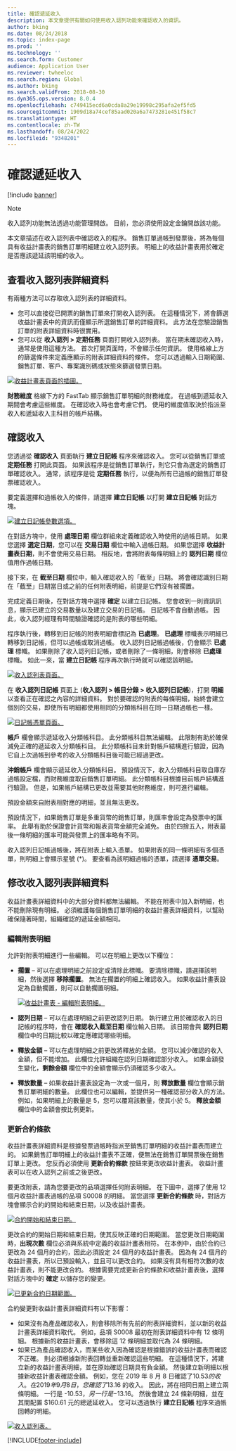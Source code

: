 ```yaml
---
title: 確認遞延收入
description: 本文章提供有關如何使用收入認列功能來確認收入的資訊。
author: bking
ms.date: 08/24/2018
ms.topic: index-page
ms.prod: ''
ms.technology: ''
ms.search.form: Customer
audience: Application User
ms.reviewer: twheeloc
ms.search.region: Global
ms.author: bking
ms.search.validFrom: 2018-08-30
ms.dyn365.ops.version: 8.0.4
ms.openlocfilehash: c749415ecd6a0cda8a29e19998c295afa2ef5fd5
ms.sourcegitcommit: 1909d18a74cef85aad020a6a7473281e451f58c7
ms.translationtype: HT
ms.contentlocale: zh-TW
ms.lasthandoff: 08/24/2022
ms.locfileid: "9348201"
---
```

# <a name="recognize-deferred-revenue"></a>確認遞延收入

[!include [banner](../includes/banner.md)]

> [!NOTE]
> 收入認列功能無法透過功能管理開啟。 目前，您必須使用設定金鑰開啟該功能。

本文章描述在收入認列表中確認收入的程序。 銷售訂單過帳到發票後，將為每個具有收益計畫表的銷售訂單明細建立收入認列表。 明細上的收益計畫表用於確定是否應該遞延該明細的收入。

## <a name="view-revenue-recognition-schedule-details"></a>查看收入認列表詳細資料

有兩種方法可以存取收入認列表的詳細資料。

- 您可以直接從已開票的銷售訂單來打開收入認列表。 在這種情況下，將會篩選收益計畫表中的資訊而僅顯示所選銷售訂單的詳細資料。 此方法在您驗證銷售訂單的附表詳細資料時很實用。
- 您可以從 **收入認列 \> 定期任務** 頁面打開收入認列表。 當在期末確認收入時，通常是使用這種方法。 首次打開頁面時，不會顯示任何資訊。 使用格線上方的篩選條件來定義應顯示的附表詳細資料的條件。 您可以透過輸入日期範圍、銷售訂單、客戶、專案識別碼或狀態來篩選發票日期。

[![收益計畫表頁面的插圖。](./media/revenue-recognition-schedule-page.png)](./media/revenue-recognition-schedule-page.png)

**財務維度** 格線下方的 FastTab 顯示銷售訂單明細的財務維度。 在過帳到遞延收入期間會考慮這些維度。 在確認收入時也會考慮它們。 使用的維度值取決於指派至收入和遞延收入主科目的帳戶結構。

## <a name="recognize-revenue"></a>確認收入

您透過從 **確認收入** 頁面執行 **建立日記帳** 程序來確認收入。 您可以從銷售訂單或 **定期任務** 打開此頁面。 如果該程序是從銷售訂單執行，則它只會為選定的銷售訂單確認收入。 通常，該程序是從 **定期任務** 執行，以便為所有已過帳的銷售訂單發票確認收入。

要定義選擇和過帳收入的條件，請選擇 **建立日記帳** 以打開 **建立日記帳** 對話方塊。

[![建立日記帳參數選項。](./media/revenue-recognition-create-journal.png)](./media/revenue-recognition-create-journal.png)

在對話方塊中，使用 **處理日期** 欄位群組來定義確認收入時使用的過帳日期。 如果您選擇 **選定日期**，您可以在 **交易日期** 欄位中輸入過帳日期。 如果您選擇 **收益計畫表日期**，則不會使用交易日期。 相反地，會將附表每條明細上的 **認列日期** 欄位值用作過帳日期。

接下來，在 **截至日期** 欄位中，輸入確認收入的「截至」日期。 將會確認識別日期在「截至」日期當日或之前的任何附表明細，前提是它們沒有被擱置。

完成定義日期後，在對話方塊中選擇 **確定** 以建立日記帳。 您會收到一則資訊訊息，顯示已建立的交易數量以及建立交易的日記帳。 日記帳不會自動過帳。 因此，收入認列經理有時間驗證確認的是附表的哪些明細。

程序執行後，轉移到日記帳的附表明細會標記為 **已處理**。 **已處理** 標幟表示明細已轉移到日記帳，但可以過帳或取消過帳。 收入認列日記帳過帳後，仍會顯示 **已處理** 標幟。 如果刪除了收入認列日記帳，或者刪除了一條明細，則會移除 **已處理** 標幟。 如此一來，當 **建立日記帳** 程序再次執行時就可以確認該明細。

[![收入認列表頁面。](./media/revenue-recognition-rev-recog-schedule-02.png)](./media/revenue-recognition-rev-recog-schedule-02.png)

在 **收入認列日記帳** 頁面上 (**收入認列 \> 帳目分錄 \> 收入認列日記帳**)，打開 **明細** 以查看正在確認之內容的詳細資料。 對於要確認的附表的每條明細，始終會建立個別的交易，即使所有明細都使用相同的分類帳科目在同一日期過帳也一樣。

[![日記帳憑單頁面。](./media/revenue-recognition-journal-voucher.png)](./media/revenue-recognition-journal-voucher.png)

**帳戶** 欄會顯示遞延收入分類帳科目。 此分類帳科目無法編輯。 此限制有助於確保減免正確的遞延收入分類帳科目。 此分類帳科目未針對帳戶結構進行驗證，因為它自上次過帳到參考的收入分類帳科目後可能已經過更改。

**沖銷帳戶** 欄會顯示遞延收入分類帳科目。 預設情況下，收入分類帳科目取自庫存過帳設定檔，而財務維度取自銷售訂單明細。 此分類帳科目根據目前帳戶結構進行驗證。 但是，如果帳戶結構已更改並需要其他財務維度，則可進行編輯。

預設金額來自附表相對應的明細，並且無法更改。

預設情況下，如果銷售訂單是多重貨幣的銷售訂單，則匯率會設定為發票中的匯率。 此舉有助於保證會計貨幣和報表貨幣金額完全減免。 由於四捨五入，附表最後一條明細的匯率可能與發票上的匯率略有不同。

收入認列日記帳過帳後，將在附表上輸入憑單。 如果附表的同一條明細有多個憑單，則明細上會顯示星號 (\*)。 要查看為該明細過帳的憑單，請選擇 **憑單交易**。

## <a name="modify-the-revenue-recognition-schedule-details"></a>修改收入認列表詳細資料

收益計畫表詳細資料中的大部分資料都無法編輯。 不能在附表中加入新明細，也不能刪除現有明細。 必須維護每個銷售訂單明細的收益計畫表詳細資料，以幫助確保隨著時間，組織確認的遞延金額相同。

### <a name="edit-schedule-lines"></a>編輯附表明細

允許對附表明細進行一些編輯。 可以在明細上更改以下欄位：

- **擱置** – 可以在處理明細之前設定或清除此標幟。 要清除標幟，請選擇該明細，然後選擇 **移除擱置**。 無法在擱置的明細上確認收入。 如果收益計畫表設定為自動擱置，則可以自動擱置明細。

    [![收益計畫表 - 編輯附表明細。](./media/revenue-recognition-rev-revenue-schedules.png)](./media/revenue-recognition-rev-revenue-schedules.png)

- **認列日期** – 可以在處理明細之前更改認列日期。 執行建立用於確認收入的日記帳的程序時，會在 **確認收入截至日期** 欄位輸入日期。 該日期會與 **認列日期** 欄位中的日期比較以確定應確認哪些明細。
- **釋放金額** – 可以在處理明細之前更改將釋放的金額。 您可以減少確認的收入金額，但不能增加。 此欄位允許組織在認列日期確認部分收入。 如果金額發生變化，**剩餘金額** 欄位中的金額會顯示仍須確認多少收入。
- **釋放數量** – 如果收益計畫表設定為一次或一個月，則 **釋放數量** 欄位會顯示銷售訂單明細的數量。 此欄位也可以編輯，並提供另一種確認部分收入的方法。 例如，如果明細上的數量是 5，您可以覆寫該數量，使其小於 5。 **釋放金額** 欄位中的金額會按比例更新。

### <a name="update-contract-terms"></a>更新合約條款

收益計畫表詳細資料是根據發票過帳時指派至銷售訂單明細的收益計畫表而建立的。 如果銷售訂單明細上的收益計畫表不正確，便無法在銷售訂單開票後在銷售訂單上更改。 您反而必須使用 **更新合約條款** 按鈕來更改收益計畫表。 收益計畫表可以在收入認列之前或之後更改。

要更改附表，請為您要更改的品項選擇任何附表明細。 在下圖中，選擇了使用 12 個月收益計畫表過帳的品項 S0008 的明細。 當您選擇 **更新合約條款** 時，對話方塊會顯示合約的開始和結束日期，以及收益計畫表。

[![合約開始和結束日期。](./media/revenue-recognition-rev-revenue-schedule-update-cntrct-dates-schedule.png)](./media/revenue-recognition-rev-revenue-schedule-update-cntrct-dates-schedule.png)

更改合約的開始日期和結束日期，使其反映正確的日期範圍。 當您更改日期範圍時，**出現次數** 欄位必須與系統中定義的收益計畫表相符。 在本例中，由於合約已更改為 24 個月的合約，因此必須設定 24 個月的收益計畫表。 因為有 24 個月的收益計畫表，所以已預設輸入，並且可以更改合約。 如果沒有具有相符次數的收益計畫表，則不能更改合約。 根據需要完成更新合約條款和收益計畫表後，選擇對話方塊中的 **確定** 以儲存您的變更。

[![已更新合約日期範圍。](./media/revenue-recognition-rev-revenue-schedule-update-cntrct-dates-schedule-02.png)](./media/revenue-recognition-rev-revenue-schedule-update-cntrct-dates-schedule-02.png)

合約變更對收益計畫表詳細資料有以下影響：

- 如果沒有為產品確認收入，則會移除所有先前的附表詳細資料，並以新的收益計畫表詳細資料取代。 例如，品項 S0008 最初在附表詳細資料中有 12 條明細。 根據新的收益計畫表，會移除這 12 條明細並取代為 24 條明細。
- 如果已為產品確認收入，而某些收入因為確認是根據錯誤的收益計畫表而確認不正確。 則必須根據新附表回轉並重新確認這些明細。 在這種情況下，將建立新的收益計畫表明細，並在原始確認日期具有負金額。 然後建立新明細以根據新收益計畫表確認金額。 例如，您在 2019 年 8 月 8 日確認了$10.53 的收入。 在 2019 年 9 月 8 日，您確認了$13.16 的收入。 因此，將在相同日期上建立兩條明細。 一行是 -$10.53，另一行是 -$13.16。 然後會建立 24 條新明細，並在其間配置 $160.61 元的總遞延收入。 您可以透過執行 **建立日記帳** 程序來過帳回轉的明細。

[![收入認列表。](./media/revenue-recognition-rev-recog-schedule-03.png)](./media/revenue-recognition-rev-recog-schedule-03.png)


[!INCLUDE[footer-include](../../includes/footer-banner.md)]
